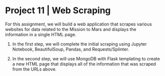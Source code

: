 # Project 11 | Web Scraping

For this assignment, we will build a web application that scrapes various websites for data related to the Mission to Mars and displays the information in a single HTML page.  

1) In the first step, we will complete the initial scraping using Jupyter Notebook, BeautifulSoup, Pandas, and Requests/Splinter.

2) In the second step, we will use MongoDB with Flask templating to create a new HTML page that displays all of the information that was scraped from the URLs above.